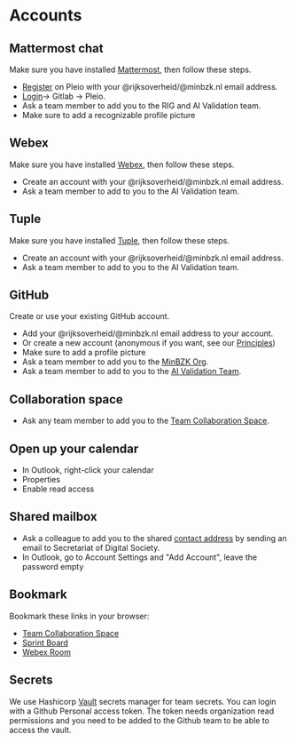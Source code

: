 # Accounts

## Mattermost chat

Make sure you have installed [Mattermost](dev-machine.md#communication), then follow these steps.

- [Register](https://realisatieibds.pleio.nl/register) on Pleio with your @rijksoverheid/@minbzk.nl email address.
- [Login](https://digilab.overheid.nl/chat/login)-> Gitlab -> Pleio.
- Ask a team member to add you to the RIG and AI Validation team.
- Make sure to add a recognizable profile picture

## Webex

Make sure you have installed [Webex](dev-machine.md#communication), then follow these steps.

- Create an account with your @rijksoverheid/@minbzk.nl email address.
- Ask a team member to add to you to the AI Validation team.

## Tuple

Make sure you have installed [Tuple](https://tuple.app/downloads/), then follow these steps.

- Create an account with your @rijksoverheid/@minbzk.nl email address.
- Ask a team member to add to you to the AI Validation team.

## GitHub

Create or use your existing GitHub account.

- Add your @rijksoverheid/@minbzk.nl email address to your account.
- Or create a new account (anonymous if you want, see our [Principles](../principles.md))
- Make sure to add a profile picture
- Ask a team member to add you to the [MinBZK Org](https://github.com/orgs/MinBZK).
- Ask a team member to add to you to the [AI Validation Team](https://github.com/orgs/MinBZK/teams/ai-validation-team).

## Collaboration space

- Ask any team member to add you to the [Team Collaboration Space](https://www.samenwerkruimten.nl/teamsites/ai-validatie-team).

## Open up your calendar

- In Outlook, right-click your calendar
- Properties
- Enable read access

## Shared mailbox

- Ask a colleague to add you to the shared [contact address](../../about/contact.md) by sending an email to Secretariat
  of Digital Society.
- In Outlook, go to Account Settings and "Add Account", leave the password empty

## Bookmark

Bookmark these links in your browser:

- [Team Collaboration Space](https://www.samenwerkruimten.nl/teamsites/ai-validatie-team)
- [Sprint Board](https://github.com/orgs/MinBZK/projects/7)
- [Webex Room](https://rijksvideo.webex.com/rijksvideo-du/j.php?MTID=mefba1dbb67959de6461040f02aadf353)

## Secrets

We use Hashicorp [Vault](https://vault.apps.digilab.network/) secrets manager for team secrets. You can login with a
Github Personal access token. The token needs organization read permissions and you need to be added to the Github team
to be able to access the vault.
